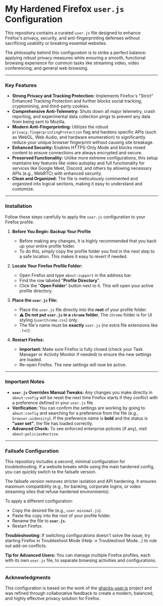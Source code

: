 # My Hardened Firefox `user.js` Configuration

This repository contains a curated `user.js` file designed to enhance Firefox's privacy, security, and anti-fingerprinting defenses without sacrificing usability or breaking essential websites.

The philosophy behind this configuration is to strike a perfect balance: applying robust privacy measures while ensuring a smooth, functional browsing experience for common tasks like streaming video, video conferencing, and general web browsing.

---

### Key Features

* **Strong Privacy and Tracking Protection:** Implements Firefox's "Strict" Enhanced Tracking Protection and further blocks social tracking, cryptomining, and third-party cookies.
* **Comprehensive Anti-Telemetry:** Shuts down all major telemetry, crash reporting, and experimental data collection pings to prevent any data from being sent to Mozilla.
* **Modern Anti-Fingerprinting:** Utilizes the robust `privacy.fingerprintingProtection` flag and hardens specific APIs (such as WebGL, Web Audio, and hardware enumeration) to significantly reduce your unique browser fingerprint without causing site breakage.
* **Enhanced Security:** Enables HTTPS-Only Mode and blocks mixed content to ensure connections are always encrypted and secure.
* **Preserved Functionality:** Unlike more extreme configurations, this setup maintains key features like video autoplay and full functionality for services like Google Meet, Discord, and others by allowing necessary APIs (e.g., WebRTC) with enhanced security.
* **Clean and Organized:** The file is meticulously commented and organized into logical sections, making it easy to understand and customize.

---

### Installation

Follow these steps carefully to apply the `user.js` configuration to your Firefox profile.

1.  **Before You Begin: Backup Your Profile**
    * Before making any changes, it is highly recommended that you back up your entire profile folder.
    * To do this, simply copy the profile folder you find in the next step to a safe location. This makes it easy to revert if needed.

2.  **Locate Your Firefox Profile Folder:**
    * Open Firefox and type `about:support` in the address bar.
    * Find the row labeled "**Profile Directory**".
    * Click the "**Open Folder**" button next to it. This will open your active profile directory.

3.  **Place the `user.js` File:**
    * Place the `user.js` file directly into the **root** of your profile folder.
    * **⚠️ Do not put `user.js` in a `chrome` folder.** The `chrome` folder is for UI styling (`userChrome.css`) only.
    * The file's name must be **exactly** `user.js` (no extra file extensions like `.txt`).

4.  **Restart Firefox:**
    * **Important:** Make sure Firefox is fully closed (check your Task Manager or Activity Monitor if needed) to ensure the new settings are loaded.
    * Re-open Firefox. The new settings will now be active.

---

### Important Notes

* **`user.js` Overrides Manual Tweaks:** Any changes you make directly in `about:config` will be reset the next time Firefox starts if they conflict with a preference defined in your `user.js` file.
* **Verification:** You can confirm the settings are working by going to `about:config` and searching for a preference from the file (e.g., `browser.uidensity`). If the preference name is **bold** and the status is **"user set"**, the file has loaded correctly.
* **Advanced Check:** To see enforced enterprise policies (if any), visit `about:policies#active`.

---

### Failsafe Configuration

This repository includes a second, minimal configuration for troubleshooting. If a website breaks while using the main hardened config, you can quickly switch to the failsafe version.

The failsafe version removes stricter isolation and API hardening. It ensures maximum compatibility (e.g., for banking, corporate logins, or video streaming sites that refuse hardened environments).

To apply a different configuration:
* Copy the desired file (e.g., `user.minimal.js`).
* Paste the copy into the root of your profile folder.
* Rename the file to **`user.js`**.
* Restart Firefox.

**Troubleshooting:** If switching configurations doesn't solve the issue, try starting Firefox in Troubleshoot Mode (Help → Troubleshoot Mode…) to rule out add-on conflicts.

**Tip for Advanced Users:** You can manage multiple Firefox profiles, each with its own `user.js` file, to separate browsing activities and configurations.

---

### Acknowledgments

This configuration is based on the work of the [ghacks-user.js](https://github.com/ghacksuserjs/ghacks-user.js) project and was refined through collaborative feedback to create a modern, balanced, and highly effective privacy solution for Firefox.
